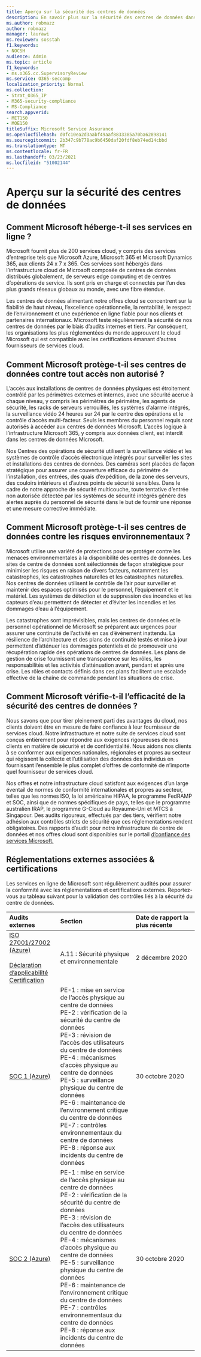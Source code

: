 ```yaml
---
title: Aperçu sur la sécurité des centres de données
description: En savoir plus sur la sécurité des centres de données dans Microsoft 365
ms.author: robmazz
author: robmazz
manager: laurawi
ms.reviewer: sosstah
f1.keywords:
- NOCSH
audience: Admin
ms.topic: article
f1_keywords:
- ms.o365.cc.SupervisoryReview
ms.service: O365-seccomp
localization_priority: Normal
ms.collection:
- Strat_O365_IP
- M365-security-compliance
- MS-Compliance
search.appverid:
- MET150
- MOE150
titleSuffix: Microsoft Service Assurance
ms.openlocfilehash: d0fc10ea2d3aabf49aaf8833385a70ba62898141
ms.sourcegitcommit: 2b347c9b778ac9b6450daf20fdf8eb74ed14cbbd
ms.translationtype: MT
ms.contentlocale: fr-FR
ms.lasthandoff: 03/23/2021
ms.locfileid: "51002144"
---
```

# <a name="datacenter-security-overview"></a>Aperçu sur la sécurité des centres de données

## <a name="how-does-microsoft-host-its-online-services"></a>Comment Microsoft héberge-t-il ses services en ligne ?

Microsoft fournit plus de 200 services cloud, y compris des services d’entreprise tels que Microsoft Azure, Microsoft 365 et Microsoft Dynamics 365, aux clients 24 x 7 x 365. Ces services sont hébergés dans l’infrastructure cloud de Microsoft composée de centres de données distribués globalement, de serveurs edge computing et de centres d’opérations de service. Ils sont pris en charge et connectés par l’un des plus grands réseaux globaux au monde, avec une fibre étendue.

Les centres de données alimentant notre offres cloud se concentrent sur la fiabilité de haut niveau, l’excellence opérationnelle, la rentabilité, le respect de l’environnement et une expérience en ligne fiable pour nos clients et partenaires internationaux. Microsoft teste régulièrement la sécurité de nos centres de données par le biais d’audits internes et tiers. Par conséquent, les organisations les plus réglementées du monde approuvent le cloud Microsoft qui est compatible avec les certifications émanant d’autres fournisseurs de services cloud.

## <a name="how-does-microsoft-protect-its-datacenters-from-unauthorized-access"></a>Comment Microsoft protège-t-il ses centres de données contre tout accès non autorisé ?

L’accès aux installations de centres de données physiques est étroitement contrôlé par les périmètres externes et internes, avec une sécurité accrue à chaque niveau, y compris les périmètres de périmètre, les agents de sécurité, les racks de serveurs verrouillés, les systèmes d’alarme intégrés, la surveillance vidéo 24 heures sur 24 par le centre des opérations et le contrôle d’accès multi-facteur. Seuls les membres du personnel requis sont autorisés à accéder aux centres de données Microsoft. L’accès logique à l’infrastructure Microsoft 365, y compris aux données client, est interdit dans les centres de données Microsoft.

Nos Centres des opérations de sécurité utilisent la surveillance vidéo et les systèmes de contrôle d’accès électronique intégrés pour surveiller les sites et installations des centres de données. Des caméras sont placées de façon stratégique pour assurer une couverture efficace du périmètre de l’installation, des entrées, des quais d’expédition, de la zone des serveurs, des couloirs intérieurs et d’autres points de sécurité sensibles. Dans le cadre de notre approche de sécurité multicouche, toute tentative d’entrée non autorisée détectée par les systèmes de sécurité intégrés génère des alertes auprès du personnel de sécurité dans le but de fournir une réponse et une mesure corrective immédiate.

## <a name="how-does-microsoft-protect-its-datacenters-from-environmental-hazards"></a>Comment Microsoft protège-t-il ses centres de données contre les risques environnementaux ?

Microsoft utilise une variété de protections pour se protéger contre les menaces environnementales à la disponibilité des centres de données. Les sites de centre de données sont sélectionnés de façon stratégique pour minimiser les risques en raison de divers facteurs, notamment les catastrophes, les catastrophes naturelles et les catastrophes naturelles. Nos centres de données utilisent le contrôle de l’air pour surveiller et maintenir des espaces optimisés pour le personnel, l’équipement et le matériel. Les systèmes de détection et de suppression des incendies et les capteurs d’eau permettent de détecter et d’éviter les incendies et les dommages d’eau à l’équipement.

Les catastrophes sont imprévisibles, mais les centres de données et le personnel opérationnel de Microsoft se préparent aux urgences pour assurer une continuité de l’activité en cas d’événement inattendu. La résilience de l’architecture et des plans de continuité testés et mise à jour permettent d’atténuer les dommages potentiels et de promouvoir une récupération rapide des opérations de centres de données. Les plans de gestion de crise fournissent une transparence sur les rôles, les responsabilités et les activités d’atténuation avant, pendant et après une crise. Les rôles et contacts définis dans ces plans facilitent une escalade effective de la chaîne de commande pendant les situations de crise.

## <a name="how-does-microsoft-verify-the-effectiveness-of-datacenter-security"></a>Comment Microsoft vérifie-t-il l’efficacité de la sécurité des centres de données ?

Nous savons que pour tirer pleinement parti des avantages du cloud, nos clients doivent être en mesure de faire confiance à leur fournisseur de services cloud. Notre infrastructure et notre suite de services cloud sont conçus entièrement pour répondre aux exigences rigoureuses de nos clients en matière de sécurité et de confidentialité. Nous aidons nos clients à se conformer aux exigences nationales, régionales et propres au secteur qui régissent la collecte et l’utilisation des données des individus en fournissant l’ensemble le plus complet d’offres de conformité de n’importe quel fournisseur de services cloud.

Nos offres et notre infrastructure cloud satisfont aux exigences d’un large éventail de normes de conformité internationales et propres au secteur, telles que les normes ISO, la loi américaine HIPAA, le programme FedRAMP et SOC, ainsi que de normes spécifiques de pays, telles que le programme australien IRAP, le programme G-Cloud au Royaume-Uni et MTCS à Singapour. Des audits rigoureux, effectués par des tiers, vérifient notre adhésion aux contrôles stricts de sécurité que ces réglementations rendent obligatoires. Des rapports d’audit pour notre infrastructure de centre de données et nos offres cloud sont disponibles sur le portail [d’confiance des services Microsoft.](https://servicetrust.microsoft.com/)

## <a name="related-external-regulations--certifications"></a>Réglementations externes associées & certifications

Les services en ligne de Microsoft sont régulièrement audités pour assurer la conformité avec les réglementations et certifications externes. Reportez-vous au tableau suivant pour la validation des contrôles liés à la sécurité du centre de données.

| **Audits externes** | **Section** | **Date de rapport la plus récente** |
|:--------------------|:------------|:-----------------------|  
| [ISO 27001/27002 (Azure)](https://servicetrust.microsoft.com/ViewPage/MSComplianceGuideV3?command=Download&downloadType=Document&downloadId=e9116047-f327-430c-a83f-166b7e561ad6&tab=7027ead0-3d6b-11e9-b9e1-290b1eb4cdeb&docTab=7027ead0-3d6b-11e9-b9e1-290b1eb4cdeb_ISO_Reports) <br><br> [Déclaration d’applicabilité](https://servicetrust.microsoft.com/ViewPage/MSComplianceGuideV3?command=Download&downloadType=Document&downloadId=00af6c3e-7f3e-4e0d-8b0e-79f45ef2cef1&tab=7027ead0-3d6b-11e9-b9e1-290b1eb4cdeb&docTab=7027ead0-3d6b-11e9-b9e1-290b1eb4cdeb_ISO_Reports) <br> [Certification](https://servicetrust.microsoft.com/ViewPage/MSComplianceGuideV3?command=Download&downloadType=Document&downloadId=d7af5304-3a31-40e6-9abb-e26352305d41&tab=7027ead0-3d6b-11e9-b9e1-290b1eb4cdeb&docTab=7027ead0-3d6b-11e9-b9e1-290b1eb4cdeb_ISO_Reports) | A.11 : Sécurité physique et environnementale | 2 décembre 2020 |
| [SOC 1 (Azure)](https://servicetrust.microsoft.com/ViewPage/MSComplianceGuideV3?command=Download&downloadType=Document&downloadId=66043614-5628-4e26-83be-057eb3bb026c&tab=7027ead0-3d6b-11e9-b9e1-290b1eb4cdeb&docTab=7027ead0-3d6b-11e9-b9e1-290b1eb4cdeb_SOC_%2F_SSAE_16_Reports) | PE-1 : mise en service de l’accès physique au centre de données <br> PE-2 : vérification de la sécurité du centre de données <br> PE-3 : révision de l’accès des utilisateurs du centre de données <br> PE-4 : mécanismes d’accès physique au centre de données <br> PE-5 : surveillance physique du centre de données <br> PE-6 : maintenance de l’environnement critique du centre de données <br> PE-7 : contrôles environnementaux du centre de données <br> PE-8 : réponse aux incidents du centre de données | 30 octobre 2020 |
| [SOC 2 (Azure)](https://servicetrust.microsoft.com/ViewPage/MSComplianceGuideV3?command=Download&downloadType=Document&downloadId=ce5bfbea-3514-40ae-a8a6-3617106a0b56&tab=7027ead0-3d6b-11e9-b9e1-290b1eb4cdeb&docTab=7027ead0-3d6b-11e9-b9e1-290b1eb4cdeb_SOC_%2F_SSAE_16_Reports) | PE-1 : mise en service de l’accès physique au centre de données <br> PE-2 : vérification de la sécurité du centre de données <br> PE-3 : révision de l’accès des utilisateurs du centre de données <br> PE-4 : mécanismes d’accès physique au centre de données <br> PE-5 : surveillance physique du centre de données <br> PE-6 : maintenance de l’environnement critique du centre de données <br> PE-7 : contrôles environnementaux du centre de données <br> PE-8 : réponse aux incidents du centre de données | 30 octobre 2020 |
